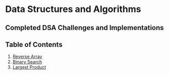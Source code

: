 # Data Structures and Algorithms

## Completed DSA Challenges and Implementations
## Table of Contents
1. [Reverse Array](Challenges/Reverse_Array/README.md)
2. [Binary Search](Challenges/BinarySearch/README.md)
3. [Largest Product](Challenges/Array_adjacent_product/README.md)

